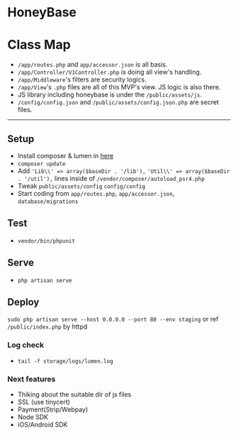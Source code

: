 # HoneyBase

# Class Map
- `/app/routes.php` and `app/accessor.json` is all basis.
- `/app/Controller/V1Controller.php` is doing all view's handling.
- `/app/Middleware`'s filters are security logics.
- `/app/View`'s `.php` files are all of this MVP's view. JS logic is also there.
- JS library including honeybase is under the `/public/assets/js`.
- `/config/config.json` and `/public/assets/config.json.php` are secret files.

---

## Setup
- Install composer & lumen in [here](http://lumen.laravel.com/docs/installation#install-composer)
- `composer update`
- Add `'Lib\\' => array($baseDir . '/lib'),` `'Util\\' => array($baseDir . '/util'),` lines inside of  `/vendor/composer/autoload_psr4.php`
- Tweak `public/assets/config` `config/config`
- Start coding from `app/routes.php`, `app/accessor.json`, `database/migrations`

## Test
- `vendor/bin/phpunit`

## Serve
- `php artisan serve`

## Deploy
`sudo php artisan serve --host 0.0.0.0 --port 80 --env staging`
or
ref `/public/index.php` by httpd

### Log check
- `tail -f storage/logs/lumen.log`

### Next features
- Thiking about the suitable dir of js files
- SSL (use tinycert)
- Payment(Strip/Webpay)
- Node SDK
- iOS/Android SDK
